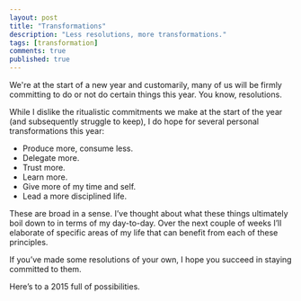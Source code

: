 ```yaml
---
layout: post
title: "Transformations"
description: "Less resolutions, more transformations."
tags: [transformation]
comments: true
published: true
---
```


We're at the start of a new year and customarily, many of us will be firmly committing to do or not do certain things this year. You know, resolutions.

While I dislike the ritualistic commitments we make at the start of the year (and subsequently struggle to keep), I do hope for several personal transformations this year:

* Produce more, consume less.
* Delegate more.
* Trust more.
* Learn more.
* Give more of my time and self.
* Lead a more disciplined life.

These are broad in a sense. I’ve thought about what these things ultimately boil down to in terms of my day-to-day. Over the next couple of weeks I’ll elaborate of specific areas of my life that can benefit from each of these principles.

If you’ve made some resolutions of your own, I hope you succeed in staying committed to them.

Here’s to a 2015 full of possibilities.